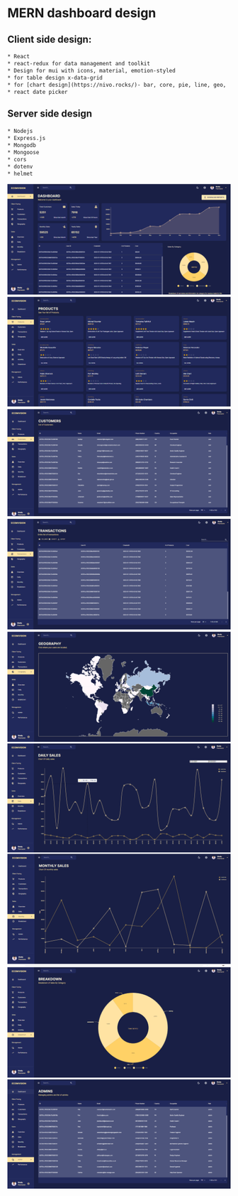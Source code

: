 # MERN dashboard design

## Client side design:
    * React
    * react-redux for data management and toolkit
    * Design for mui with icons, material, emotion-styled
    * for table design x-data-grid
    * for [chart design](https://nivo.rocks/)- bar, core, pie, line, geo,
    * react date picker

## Server side design
    * Nodejs
    * Express.js
    * Mongodb
    * Mongoose
    * cors
    * dotenv
    * helmet

![preview img](/Capture1.PNG)
![preview img](/Capture2.PNG)
![preview img](/Capture3.PNG)
![preview img](/Capture4.PNG)
![preview img](/Capture5.PNG)
![preview img](/Capture6.PNG)
![preview img](/Capture7.PNG)
![preview img](/Capture8.PNG)
![preview img](/Capture9.PNG)



